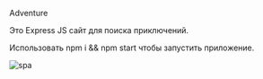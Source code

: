 Adventure

Это Express JS сайт для поиска приключений.



Использовать npm i && npm start чтобы запустить приложение.

![spa](https://user-images.githubusercontent.com/72496042/165816655-82e87af1-efee-4c0f-9853-09bf1012da89.png)

